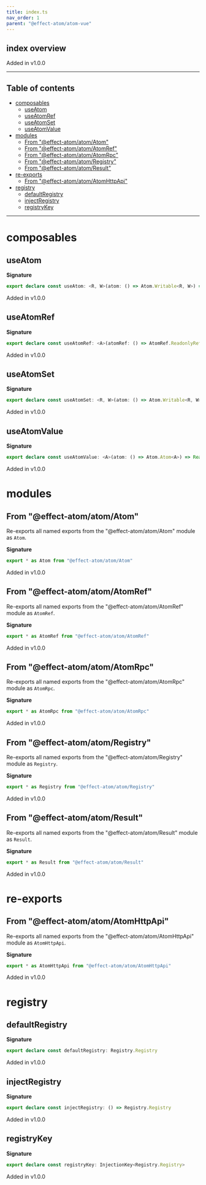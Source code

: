 ```yaml
---
title: index.ts
nav_order: 1
parent: "@effect-atom/atom-vue"
---
```


## index overview

Added in v1.0.0

---

<h2 class="text-delta">Table of contents</h2>

- [composables](#composables)
  - [useAtom](#useatom)
  - [useAtomRef](#useatomref)
  - [useAtomSet](#useatomset)
  - [useAtomValue](#useatomvalue)
- [modules](#modules)
  - [From "@effect-atom/atom/Atom"](#from-effect-atomatomatom)
  - [From "@effect-atom/atom/AtomRef"](#from-effect-atomatomatomref)
  - [From "@effect-atom/atom/AtomRpc"](#from-effect-atomatomatomrpc)
  - [From "@effect-atom/atom/Registry"](#from-effect-atomatomregistry)
  - [From "@effect-atom/atom/Result"](#from-effect-atomatomresult)
- [re-exports](#re-exports)
  - [From "@effect-atom/atom/AtomHttpApi"](#from-effect-atomatomatomhttpapi)
- [registry](#registry)
  - [defaultRegistry](#defaultregistry)
  - [injectRegistry](#injectregistry)
  - [registryKey](#registrykey)

---

# composables

## useAtom

**Signature**

```ts
export declare const useAtom: <R, W>(atom: () => Atom.Writable<R, W>) => readonly [Readonly<Ref<R>>, (_: W) => void]
```

Added in v1.0.0

## useAtomRef

**Signature**

```ts
export declare const useAtomRef: <A>(atomRef: () => AtomRef.ReadonlyRef<A>) => Readonly<Ref<A>>
```

Added in v1.0.0

## useAtomSet

**Signature**

```ts
export declare const useAtomSet: <R, W>(atom: () => Atom.Writable<R, W>) => (_: W) => void
```

Added in v1.0.0

## useAtomValue

**Signature**

```ts
export declare const useAtomValue: <A>(atom: () => Atom.Atom<A>) => Readonly<Ref<A>>
```

Added in v1.0.0

# modules

## From "@effect-atom/atom/Atom"

Re-exports all named exports from the "@effect-atom/atom/Atom" module as `Atom`.

**Signature**

```ts
export * as Atom from "@effect-atom/atom/Atom"
```

Added in v1.0.0

## From "@effect-atom/atom/AtomRef"

Re-exports all named exports from the "@effect-atom/atom/AtomRef" module as `AtomRef`.

**Signature**

```ts
export * as AtomRef from "@effect-atom/atom/AtomRef"
```

Added in v1.0.0

## From "@effect-atom/atom/AtomRpc"

Re-exports all named exports from the "@effect-atom/atom/AtomRpc" module as `AtomRpc`.

**Signature**

```ts
export * as AtomRpc from "@effect-atom/atom/AtomRpc"
```

Added in v1.0.0

## From "@effect-atom/atom/Registry"

Re-exports all named exports from the "@effect-atom/atom/Registry" module as `Registry`.

**Signature**

```ts
export * as Registry from "@effect-atom/atom/Registry"
```

Added in v1.0.0

## From "@effect-atom/atom/Result"

Re-exports all named exports from the "@effect-atom/atom/Result" module as `Result`.

**Signature**

```ts
export * as Result from "@effect-atom/atom/Result"
```

Added in v1.0.0

# re-exports

## From "@effect-atom/atom/AtomHttpApi"

Re-exports all named exports from the "@effect-atom/atom/AtomHttpApi" module as `AtomHttpApi`.

**Signature**

```ts
export * as AtomHttpApi from "@effect-atom/atom/AtomHttpApi"
```

Added in v1.0.0

# registry

## defaultRegistry

**Signature**

```ts
export declare const defaultRegistry: Registry.Registry
```

Added in v1.0.0

## injectRegistry

**Signature**

```ts
export declare const injectRegistry: () => Registry.Registry
```

Added in v1.0.0

## registryKey

**Signature**

```ts
export declare const registryKey: InjectionKey<Registry.Registry>
```

Added in v1.0.0

